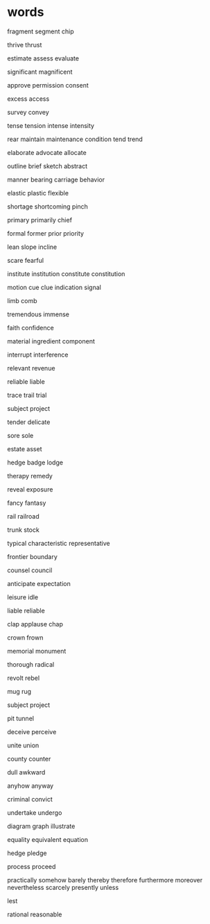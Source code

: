 # words
fragment segment chip

thrive thrust

estimate assess evaluate

significant magnificent

approve permission consent

excess access

survey convey

tense tension intense intensity

rear maintain maintenance condition tend trend

elaborate advocate allocate

outline brief sketch abstract

manner bearing carriage behavior

elastic plastic flexible

shortage shortcoming pinch

primary primarily chief

formal former prior priority

lean slope incline

scare fearful

institute institution constitute constitution

motion cue clue indication signal

limb comb

tremendous immense

faith confidence

material ingredient component

interrupt interference

relevant revenue

reliable liable

trace trail trial

subject project

tender delicate

sore sole

estate asset

hedge badge lodge

therapy remedy

reveal exposure

fancy fantasy

rail railroad

trunk stock

typical characteristic representative

frontier boundary

counsel council

anticipate expectation

leisure idle

liable reliable

clap applause chap

crown frown

memorial monument

thorough radical

revolt rebel

mug rug

subject project

pit tunnel

deceive perceive

unite union

county counter

dull awkward

anyhow anyway

criminal convict

undertake undergo

diagram graph illustrate

equality equivalent equation

hedge pledge

process proceed

practically somehow barely thereby therefore furthermore moreover nevertheless scarcely presently unless

lest

rational reasonable
